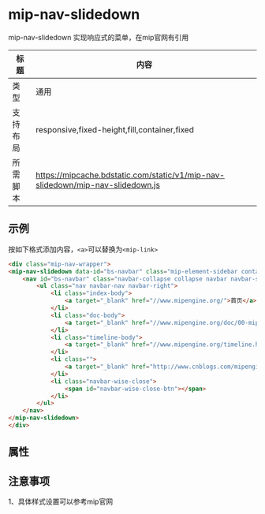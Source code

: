 # mip-nav-slidedown

mip-nav-slidedown 实现响应式的菜单，在mip官网有引用

标题|内容
----|----
类型|通用
支持布局|responsive,fixed-height,fill,container,fixed
所需脚本|https://mipcache.bdstatic.com/static/v1/mip-nav-slidedown/mip-nav-slidedown.js

## 示例

按如下格式添加内容，`<a>`可以替换为`<mip-link>`

```html
<div class="mip-nav-wrapper">
<mip-nav-slidedown data-id="bs-navbar" class="mip-element-sidebar container" >
    <nav id="bs-navbar" class="navbar-collapse collapse navbar navbar-static-top">
        <ul class="nav navbar-nav navbar-right">
            <li class="index-body">
                <a target="_blank" href="//www.mipengine.org/">首页</a>
            </li>
            <li class="doc-body">
                <a target="_blank" href="//www.mipengine.org/doc/00-mip-101.html">教程</a>
            </li>
            <li class="timeline-body">
                <a target="_blank" href="//www.mipengine.org/timeline.html">动态</a>
            </li>
            <li class="">
                <a target="_blank" href="http://www.cnblogs.com/mipengine/" target="_blank">博客</a>
            </li>
            <li class="navbar-wise-close">
                <span id="navbar-wise-close-btn"></span>
            </li>
        </ul>
    </nav>
</mip-nav-slidedown>
</div>
```

## 属性

## 注意事项  

1、具体样式设置可以参考mip官网
